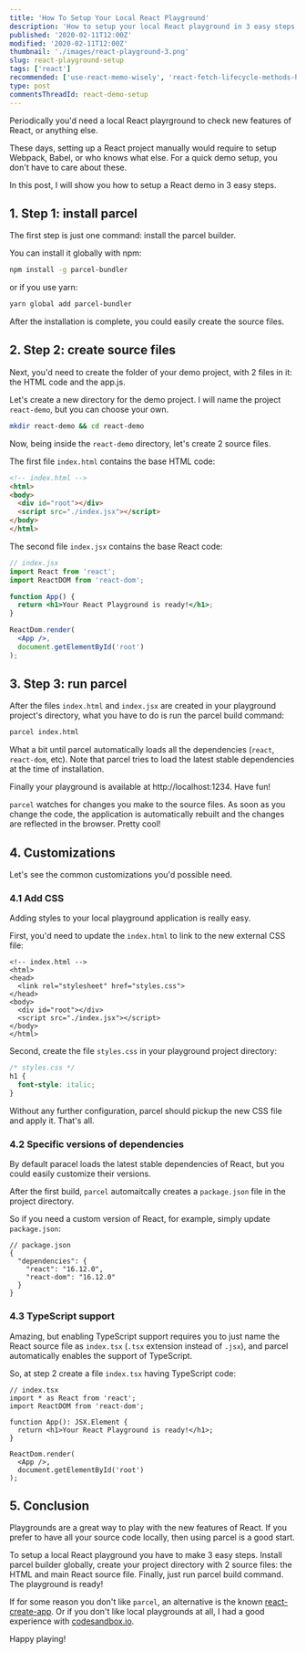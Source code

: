 ```yaml
---
title: 'How To Setup Your Local React Playground'
description: 'How to setup your local React playground in 3 easy steps: install parcel, create 2 source files, run parcel. Then... play with React!'
published: '2020-02-11T12:00Z'
modified: '2020-02-11T12:00Z'
thumbnail: './images/react-playground-3.png'
slug: react-playground-setup
tags: ['react']
recommended: ['use-react-memo-wisely', 'react-fetch-lifecycle-methods-hooks-suspense']
type: post
commentsThreadId: react-demo-setup
---
```


Periodically you'd need a local React playrground to check new features of React, or anything else.  

These days, setting up a React project manually would require to setup Webpack, Babel, or who knows what else. For a quick demo setup, you don't have to care about these.  

In this post, I will show you how to setup a React demo in 3 easy steps.  

## 1. Step 1: install parcel

The first step is just one command: install the parcel builder.

You can install it globally with npm:

```bash
npm install -g parcel-bundler
```

or if you use yarn:

```bash
yarn global add parcel-bundler
```

After the installation is complete, you could easily create the source files.  

## 2. Step 2: create source files

Next, you'd need to create the folder of your demo project, with 2 files in it: the HTML code and the app.js.  

Let's create a new directory for the demo project. I will name the project `react-demo`, but you can choose your own.

```bash
mkdir react-demo && cd react-demo
```

Now, being inside the `react-demo` directory, let's create 2 source files.  

The first file `index.html` contains the base HTML code:

```html
<!-- index.html -->
<html>
<body>
  <div id="root"></div>
  <script src="./index.jsx"></script>
</body>
</html>
```

The second file `index.jsx` contains the base React code:

```jsx
// index.jsx
import React from 'react';
import ReactDOM from 'react-dom';

function App() {
  return <h1>Your React Playground is ready!</h1>;
}

ReactDom.render(
  <App />,
  document.getElementById('root')
);
```

## 3. Step 3: run parcel

After the files `index.html` and `index.jsx` are created in your playground project's directory, what you have to do is run the parcel build command:

```bash
parcel index.html
```

What a bit until parcel automatically loads all the dependencies (`react`, `react-dom`, etc). Note that parcel tries to load the latest stable dependencies at the time of installation.  

Finally your playground is available at http://localhost:1234. Have fun!

`parcel` watches for changes you make to the source files. As soon as you change the code, the application is automatically rebuilt and the changes are reflected in the browser. Pretty cool!

## 4. Customizations

Let's see the common customizations you'd possible need.

### 4.1 Add CSS

Adding styles to your local playground application is really easy.  

First, you'd need to update the `index.html` to link to the new external CSS file:

```html{3-5}
<!-- index.html -->
<html>
<head>
  <link rel="stylesheet" href="styles.css">
</head>
<body>
  <div id="root"></div>
  <script src="./index.jsx"></script>
</body>
</html>
```

Second, create the file `styles.css` in your playground project directory:

```css
/* styles.css */
h1 {
  font-style: italic;
}
```

Without any further configuration, parcel should pickup the new CSS file and apply it. That's all.

### 4.2 Specific versions of dependencies

By default paracel loads the latest stable dependencies of React, but you could easily customize their versions.  

After the first build, `parcel` automaitcally creates a `package.json` file in the project directory. 

So if you need a custom version of React, for example, simply update `package.json`:

```json{4-5}
// package.json
{
  "dependencies": {
    "react": "16.12.0",
    "react-dom": "16.12.0"
  }
}
```

### 4.3 TypeScript support

Amazing, but enabling TypeScript support requires you to just name the React source file as `index.tsx` (`.tsx` extension instead of `.jsx`), and parcel automatically enables the support of TypeScript.  

So, at step 2 create a file `index.tsx` having TypeScript code:

```tsx
// index.tsx
import * as React from 'react';
import ReactDOM from 'react-dom';

function App(): JSX.Element {
  return <h1>Your React Playground is ready!</h1>;
}

ReactDom.render(
  <App />,
  document.getElementById('root')
);
```

## 5. Conclusion

Playgrounds are a great way to play with the new features of React. If you prefer to have all your source code locally, then using parcel is a good start.  

To setup a local React playground you have to make 3 easy steps. Install parcel builder globally, create your project directory with 2 source files: the HTML and main React source file. Finally, just run parcel build command. The playground is ready! 

If for some reason you don't like `parcel`, an alternative is the known [react-create-app](https://github.com/facebook/create-react-app). Or if you don't like local playgrounds at all, I had a good experience with [codesandbox.io](https://codesandbox.io/).  

Happy playing!